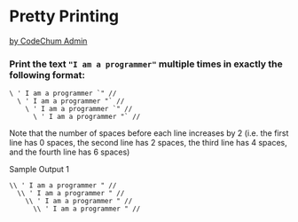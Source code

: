# Pretty Printing
<U>by CodeChum Admin</U>

### Print the text  ``"I am a programmer"`` multiple times in exactly the following format:
````
\ ' I am a programmer `" //
  \ ' I am a programmer "` //
    \ ' I am a programmer `" //
      \ ' I am a programmer "` //
````

Note that the number of spaces before each line increases by 2 (i.e. the first line has 0 spaces, the second line has 2 spaces, the third line has 4 spaces, and the fourth line has 6 spaces)

Sample Output 1

```
\\ ' I am a programmer " //
  \\ ' I am a programmer " //
    \\ ' I am a programmer " //
      \\ ' I am a programmer " //
```